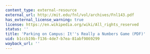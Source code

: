 ```yaml
---
content_type: external-resource
external_url: http://mit.edu/fnl/vol/archives/Fnl143.pdf
has_external_license_warning: true
license: https://en.wikipedia.org/wiki/All_rights_reserved
status: ''
title: 'Parking on Campus: It''s Really a Numbers Game (PDF)'
uid: b1ccb19b-f136-4de7-b7ea-81abf9869299
wayback_url: ''
---
```

